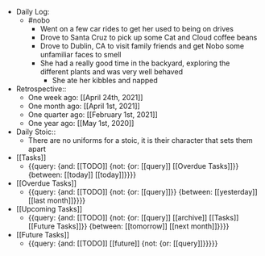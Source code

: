 - Daily Log:
    - #nobo
        - Went on a few car rides to get her used to being on drives
        - Drove to Santa Cruz to pick up some Cat and Cloud coffee beans
        - Drove to Dublin, CA to visit family friends and get Nobo some unfamiliar faces to smell
        - She had a really good time in the backyard, exploring the different plants and was very well behaved
            - She ate her kibbles and napped 
- Retrospective::
    - One week ago: [[April 24th, 2021]]
    - One month ago: [[April 1st, 2021]]
    - One quarter ago: [[February 1st, 2021]]
    - One year ago: [[May 1st, 2020]]
- Daily Stoic::
    - There are no uniforms for a stoic, it is their character that sets them apart
- [[Tasks]]
    - {{query: {and: [[TODO]] {not: {or: [[query]] [[Overdue Tasks]]}} {between: [[today]] [[today]]}}}}
- [[Overdue Tasks]]
    - {{query: {and: [[TODO]] {not: {or: [[query]]}} {between: [[yesterday]] [[last month]]}}}}
- [[Upcoming Tasks]]
    - {{query: {and: [[TODO]] {not: {or: [[query]] [[archive]] [[Tasks]] [[Future Tasks]]}} {between: [[tomorrow]] [[next month]]}}}}
- [[Future Tasks]]
    - {{query: {and: [[TODO]] [[future]] {not: {or: [[query]]}}}}}

